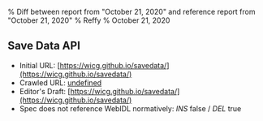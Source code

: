 % Diff between report from "October 21, 2020" and reference report from "October 21, 2020"
% Reffy
% October 21, 2020

## Save Data API

- Initial URL: [https://wicg.github.io/savedata/](https://wicg.github.io/savedata/)
- Crawled URL: [undefined](undefined)
- Editor's Draft: [https://wicg.github.io/savedata/](https://wicg.github.io/savedata/)
- Spec does not reference WebIDL normatively: *INS* false / *DEL* true


